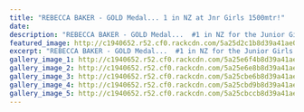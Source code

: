 ```yaml
---
title: "REBECCA BAKER - GOLD Medal... 1 in NZ at Jnr Girls 1500mtr!"
date: 
description: "REBECCA BAKER - GOLD Medal...  #1 in NZ for the Junior Girls 1500 mtr run at the NZSS Athletic Champs..."
featured_image: http://c1940652.r52.cf0.rackcdn.com/5a25d2c1b8d39a41ae00003c/Rebecca-running-1500.jpg
excerpt: "REBECCA BAKER - GOLD Medal...  #1 in NZ for the Junior Girls 1500 mtr run at the NZSS Athletic Champs."
gallery_image_1: http://c1940652.r52.cf0.rackcdn.com/5a25e6f4b8d39a41ae000064/WHS-Athletics-Team-heading-to-the-NZSS-Athletics-Champs-in-Hastings,-1-Dec-2017.jpg
gallery_image_2: http://c1940652.r52.cf0.rackcdn.com/5a25e6e8b8d39a41ae000062/rebecca-half-way-thro.jpg
gallery_image_3: http://c1940652.r52.cf0.rackcdn.com/5a25cbe6b8d39a41ae00003a/Rebecca-running-1500.jpg
gallery_image_4: http://c1940652.r52.cf0.rackcdn.com/5a25cbd9b8d39a41ae000038/Rebecca-Baker-GOLD-medal-Dec-2017.jpg
gallery_image_5: http://c1940652.r52.cf0.rackcdn.com/5a25cbccb8d39a41ae000036/Rebecca-Baker-GOLD-medal-by-herself-Dec-2017.jpg
---
```

